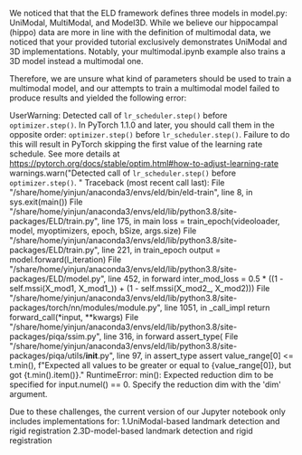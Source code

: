 We noticed that that the ELD framework defines three models in model.py: UniModal, MultiModal, and Model3D.
While we believe our hippocampal (hippo) data are more in line with the definition of multimodal data, we noticed that your provided tutorial exclusively demonstrates UniModal and 3D implementations.
Notably, your multimodal.ipynb example also trains a 3D model instead a multimodal one.

Therefore, we are unsure what kind of parameters should be used to train a multimodal model, and our attempts to train a multimodal model failed to produce results and yielded the following error:

UserWarning: Detected call of `lr_scheduler.step()` before `optimizer.step()`. In PyTorch 1.1.0 and later, you should call them in the opposite order: `optimizer.step()` before `lr_scheduler.step()`.  Failure to do this will result in PyTorch skipping the first value of the learning rate schedule. See more details at https://pytorch.org/docs/stable/optim.html#how-to-adjust-learning-rate
  warnings.warn("Detected call of `lr_scheduler.step()` before `optimizer.step()`. "
Traceback (most recent call last):
  File "/share/home/yinjun/anaconda3/envs/eld/bin/eld-train", line 8, in <module>
    sys.exit(main())
  File "/share/home/yinjun/anaconda3/envs/eld/lib/python3.8/site-packages/ELD/train.py", line 175, in main
    loss = train_epoch(videoloader, model, myoptimizers, epoch, bSize, args.size)
  File "/share/home/yinjun/anaconda3/envs/eld/lib/python3.8/site-packages/ELD/train.py", line 221, in train_epoch
    output = model.forward(l_iteration)
  File "/share/home/yinjun/anaconda3/envs/eld/lib/python3.8/site-packages/ELD/model.py", line 452, in forward
    inter_mod_loss = 0.5 * ((1 - self.mssi(X_mod1, X_mod1_)) + (1 - self.mssi(X_mod2_, X_mod2)))
  File "/share/home/yinjun/anaconda3/envs/eld/lib/python3.8/site-packages/torch/nn/modules/module.py", line 1051, in _call_impl
    return forward_call(*input, **kwargs)
  File "/share/home/yinjun/anaconda3/envs/eld/lib/python3.8/site-packages/piqa/ssim.py", line 316, in forward
    assert_type(
  File "/share/home/yinjun/anaconda3/envs/eld/lib/python3.8/site-packages/piqa/utils/__init__.py", line 97, in assert_type
    assert value_range[0] <= t.min(), f"Expected all values to be greater or equal to {value_range[0]}, but got {t.min().item()}."
RuntimeError: min(): Expected reduction dim to be specified for input.numel() == 0. Specify the reduction dim with the 'dim' argument.



Due to these challenges, the current version of our Jupyter notebook only includes implementations for:
1.UniModal-based landmark detection and rigid registration
2.3D-model-based landmark detection and rigid registration
